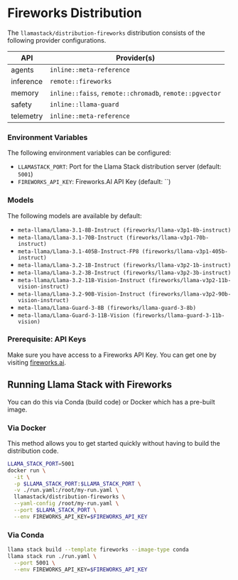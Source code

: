 # Fireworks Distribution

The `llamastack/distribution-fireworks` distribution consists of the following provider configurations.

| API | Provider(s) |
|-----|-------------|
| agents | `inline::meta-reference` |
| inference | `remote::fireworks` |
| memory | `inline::faiss`, `remote::chromadb`, `remote::pgvector` |
| safety | `inline::llama-guard` |
| telemetry | `inline::meta-reference` |


### Environment Variables

The following environment variables can be configured:

- `LLAMASTACK_PORT`: Port for the Llama Stack distribution server (default: `5001`)
- `FIREWORKS_API_KEY`: Fireworks.AI API Key (default: ``)

### Models

The following models are available by default:

- `meta-llama/Llama-3.1-8B-Instruct (fireworks/llama-v3p1-8b-instruct)`
- `meta-llama/Llama-3.1-70B-Instruct (fireworks/llama-v3p1-70b-instruct)`
- `meta-llama/Llama-3.1-405B-Instruct-FP8 (fireworks/llama-v3p1-405b-instruct)`
- `meta-llama/Llama-3.2-1B-Instruct (fireworks/llama-v3p2-1b-instruct)`
- `meta-llama/Llama-3.2-3B-Instruct (fireworks/llama-v3p2-3b-instruct)`
- `meta-llama/Llama-3.2-11B-Vision-Instruct (fireworks/llama-v3p2-11b-vision-instruct)`
- `meta-llama/Llama-3.2-90B-Vision-Instruct (fireworks/llama-v3p2-90b-vision-instruct)`
- `meta-llama/Llama-Guard-3-8B (fireworks/llama-guard-3-8b)`
- `meta-llama/Llama-Guard-3-11B-Vision (fireworks/llama-guard-3-11b-vision)`


### Prerequisite: API Keys

Make sure you have access to a Fireworks API Key. You can get one by visiting [fireworks.ai](https://fireworks.ai/).


## Running Llama Stack with Fireworks

You can do this via Conda (build code) or Docker which has a pre-built image.

### Via Docker

This method allows you to get started quickly without having to build the distribution code.

```bash
LLAMA_STACK_PORT=5001
docker run \
  -it \
  -p $LLAMA_STACK_PORT:$LLAMA_STACK_PORT \
  -v ./run.yaml:/root/my-run.yaml \
  llamastack/distribution-fireworks \
  --yaml-config /root/my-run.yaml \
  --port $LLAMA_STACK_PORT \
  --env FIREWORKS_API_KEY=$FIREWORKS_API_KEY
```

### Via Conda

```bash
llama stack build --template fireworks --image-type conda
llama stack run ./run.yaml \
  --port 5001 \
  --env FIREWORKS_API_KEY=$FIREWORKS_API_KEY
```
